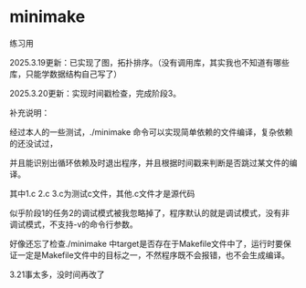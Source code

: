 # minimake
练习用

2025.3.19更新：已实现了图，拓扑排序。（没有调用库，其实我也不知道有哪些库，只能学数据结构自己写了）

2025.3.20更新：实现时间戳检查，完成阶段3。

补充说明：

经过本人的一些测试，./minimake <target> 命令可以实现简单依赖的文件编译，复杂依赖的还没试过，

并且能识别出循环依赖及时退出程序，并且根据时间戳来判断是否跳过某文件的编译。

其中1.c 2.c 3.c为测试c文件，其他.c文件才是源代码

似乎阶段1的任务2的调试模式被我忽略掉了，程序默认的就是调试模式，没有非调试模式，不支持-v的命令行参数。

好像还忘了检查./minimake <target>中target是否存在于Makefile文件中了，运行时要保证<target>一定是Makefile文件中的目标之一，不然程序既不会报错，也不会生成编译。

3.21事太多，没时间再改了
